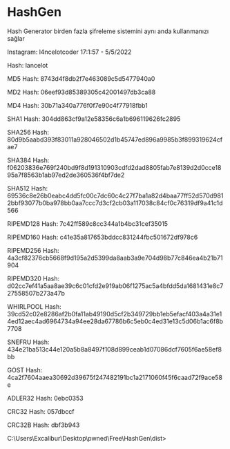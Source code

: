 # HashGen
Hash Generator birden fazla şifreleme sistemini aynı anda kullanmanızı sağlar 

Instagram: l4ncelotcoder 17:1:57 - 5/5/2022

Hash: lancelot

MD5 Hash: 8743d4f8db2f7e463089c5d5477940a0

MD2 Hash: 06eef93d85389305c42001497db3ca88

MD4 Hash: 30b71a340a776f0f7e90c4f77918fbb1

SHA1 Hash: 304dd863cf9a12e58356c6a1b696119626fc2895

SHA256 Hash: 80d9b5aabd393f83011a928046502d1b45747ed896a9985b3f899319624cfae7

SHA384 Hash: f06203836e769f240bd9f8d191310903cdfd2dad8805fab7e8139d2d0cce1895a7f8563b1ab97ed2de360536f4bf7de2

SHA512 Hash: 69536c8e26b0eabc4dd5fc00c7dc60c4c27f7ba1a82d4baa77ff52d570d9812bbf93077b0ba978bb0aa7ccc7d3cf2cb03a117038c84cf0c76319df9a41c1d566

RIPEMD128 Hash: 7c42ff589c8cc344a1b4bc31cef35015

RIPEMD160 Hash: c41e35a817653bddcc831244fbc501672df978c6

RIPEMD256 Hash: 4a3cf82376cb5668f9d195a2d5399da8aab3a9e704d98b77c846ea4b21b71904

RIPEMD320 Hash: d02cc7ef41a5aa8ae39c6c01cfd2e919ab06f1275ac5a4bfdd5da1681431e8c727558507b273a47b

WHIRLPOOL Hash: 39cd52c02e8286af2b0fa11ab49190d5cf2b349729bb1eb5efacf403a4a31e14ed12aec4ad6964734a94ee28da67786b6c5eb0c4ed31e13c5d06b1ac6f8b7708

SNEFRU Hash: 434e21ba513c44e120a5b8a8497f108d899ceab1d07086dcf7605f6ae58ef8bb

GOST Hash: 4ca2f7604aaea30692d39675f247482191bc1a2171060f45f6caad72f9ace58e

ADLER32 Hash: 0ebc0353

CRC32 Hash: 057dbccf

CRC32B Hash: dbf3b943

C:\Users\Excalibur\Desktop\pwned\Free\HashGen\dist>
